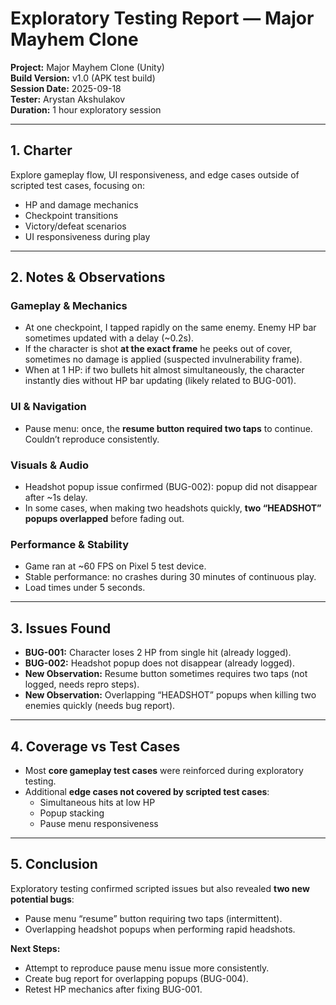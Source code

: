 # Exploratory Testing Report — Major Mayhem Clone

**Project:** Major Mayhem Clone (Unity)  
**Build Version:** v1.0 (APK test build)  
**Session Date:** 2025-09-18  
**Tester:** Arystan Akshulakov  
**Duration:** 1 hour exploratory session  

---

## 1. Charter
Explore gameplay flow, UI responsiveness, and edge cases outside of scripted test cases, focusing on:
- HP and damage mechanics  
- Checkpoint transitions  
- Victory/defeat scenarios  
- UI responsiveness during play  

---

## 2. Notes & Observations

### Gameplay & Mechanics
- At one checkpoint, I tapped rapidly on the same enemy. Enemy HP bar sometimes updated with a delay (~0.2s).  
- If the character is shot **at the exact frame** he peeks out of cover, sometimes no damage is applied (suspected invulnerability frame).  
- When at 1 HP: if two bullets hit almost simultaneously, the character instantly dies without HP bar updating (likely related to BUG-001).  

### UI & Navigation  
- Pause menu: once, the **resume button required two taps** to continue. Couldn’t reproduce consistently.  

### Visuals & Audio
- Headshot popup issue confirmed (BUG-002): popup did not disappear after ~1s delay.  
- In some cases, when making two headshots quickly, **two “HEADSHOT” popups overlapped** before fading out.  

### Performance & Stability
- Game ran at ~60 FPS on Pixel 5 test device.  
- Stable performance: no crashes during 30 minutes of continuous play.  
- Load times under 5 seconds.  

---

## 3. Issues Found
- **BUG-001:** Character loses 2 HP from single hit (already logged).  
- **BUG-002:** Headshot popup does not disappear (already logged).  
- **New Observation:** Resume button sometimes requires two taps (not logged, needs repro steps).  
- **New Observation:** Overlapping “HEADSHOT” popups when killing two enemies quickly (needs bug report).  

---

## 4. Coverage vs Test Cases
- Most **core gameplay test cases** were reinforced during exploratory testing.  
- Additional **edge cases not covered by scripted test cases**:  
  - Simultaneous hits at low HP  
  - Popup stacking  
  - Pause menu responsiveness  

---

## 5. Conclusion
Exploratory testing confirmed scripted issues but also revealed **two new potential bugs**:  
- Pause menu “resume” button requiring two taps (intermittent).  
- Overlapping headshot popups when performing rapid headshots.  

**Next Steps:**  
- Attempt to reproduce pause menu issue more consistently.  
- Create bug report for overlapping popups (BUG-004).  
- Retest HP mechanics after fixing BUG-001.  
